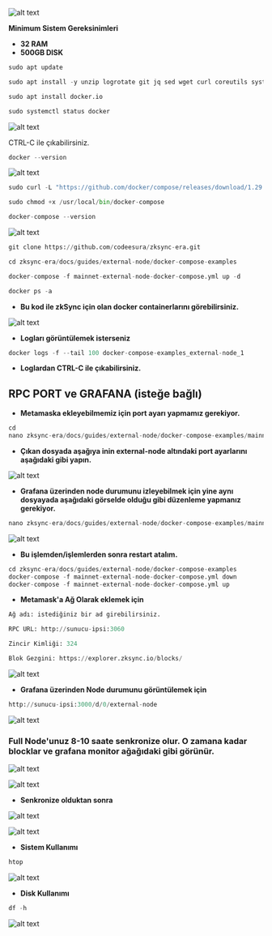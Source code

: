
![alt text](https://i.hizliresim.com/9ivrvu6.png)

**Minimum Sistem Gereksinimleri**

- **32 RAM**
- **500GB DISK**

```python
sudo apt update
```

```python
sudo apt install -y unzip logrotate git jq sed wget curl coreutils systemd
```

```python
sudo apt install docker.io
```

```python
sudo systemctl status docker
```
![alt text](https://i.hizliresim.com/op8i2sq.png)

CTRL-C ile çıkabilirsiniz.

```python
docker --version
```

![alt text](https://i.hizliresim.com/1h330hc.png)

```python
sudo curl -L "https://github.com/docker/compose/releases/download/1.29.2/docker-compose-$(uname -s)-$(uname -m)" -o /usr/local/bin/docker-compose
```

```python
sudo chmod +x /usr/local/bin/docker-compose
```

```python
docker-compose --version
```
![alt text](https://i.hizliresim.com/9zoqkrt.png)

```python
git clone https://github.com/codeesura/zksync-era.git
```

```python
cd zksync-era/docs/guides/external-node/docker-compose-examples
```

```python
docker-compose -f mainnet-external-node-docker-compose.yml up -d
```

```python
docker ps -a
```
- **Bu kod ile zkSync için olan docker containerlarını görebilirsiniz.**

![alt text](https://i.hizliresim.com/arzwcu5.png)

- **Logları görüntülemek isterseniz**

```python
docker logs -f --tail 100 docker-compose-examples_external-node_1
```

- **Loglardan CTRL-C ile çıkabilirsiniz.**

## RPC PORT ve GRAFANA (isteğe bağlı)

- **Metamaska ekleyebilmemiz için port ayarı yapmamız gerekiyor.**

```python
cd
nano zksync-era/docs/guides/external-node/docker-compose-examples/mainnet-external-node-docker-compose.yml
```
- **Çıkan dosyada aşağıya inin external-node altındaki port ayarlarını aşağıdaki gibi yapın.**

![alt text](https://i.hizliresim.com/cpqem5q.png)

- **Grafana üzerinden node durumunu izleyebilmek için yine aynı dosyayada
aşağıdaki görselde olduğu gibi düzenleme yapmanız gerekiyor.**

```python
nano zksync-era/docs/guides/external-node/docker-compose-examples/mainnet-external-node-docker-compose.yml
```

![alt text](https://i.hizliresim.com/pr5frup.png)


- **Bu işlemden/işlemlerden sonra restart atalım.**

```python
cd zksync-era/docs/guides/external-node/docker-compose-examples
docker-compose -f mainnet-external-node-docker-compose.yml down
docker-compose -f mainnet-external-node-docker-compose.yml up
```

- **Metamask'a Ağ Olarak eklemek için**

```python
Ağ adı: istediğiniz bir ad girebilirsiniz.

RPC URL: http://sunucu-ipsi:3060

Zincir Kimliği: 324

Blok Gezgini: https://explorer.zksync.io/blocks/
```

![alt text](https://i.hizliresim.com/4ixy3wa.png)

- **Grafana üzerinden Node durumunu görüntülemek için**

```python
http://sunucu-ipsi:3000/d/0/external-node
```

![alt text](https://i.hizliresim.com/bqbx2uf.png)


### Full Node'unuz 8-10 saate senkronize olur. O zamana kadar blocklar ve grafana monitor ağağıdaki gibi görünür.

![alt text](https://i.hizliresim.com/r29h9y9.png)

![alt text](https://i.hizliresim.com/duzl6k6.png)

- **Senkronize olduktan sonra**

![alt text](https://i.hizliresim.com/lw3tv8j.png)

![alt text](https://i.hizliresim.com/cvmw69q.png)

- **Sistem Kullanımı**

```python
htop
```
![alt text](https://i.hizliresim.com/33qd4ix.png)

- **Disk Kullanımı**

```python
df -h
```

![alt text](https://i.hizliresim.com/8m45bvs.png)















